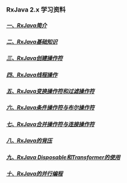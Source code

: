 ### RxJava 2.x 学习资料



##### [一、RxJava简介](RxJava简介.md)

##### [二、RxJava基础知识](RxJava基础知识.md)

##### [三、RxJava创建操作符](RxJava创建操作符.md)

##### [四、RxJava线程操作](RxJava线程操作.md)

##### [五、RxJava变换操作符和过滤操作符](RxJava变换操作符和过滤操作符.md)

##### [六、RxJava条件操作符与布尔操作符](RxJava条件操作符和布尔操作符.md)

##### [七、RxJava合并操作符与连接操作符](RxJava合并操作符与连接操作符.md)

##### [八、RxJava的背压](RxJava的背压.md)

##### [九、RxJava Disposable和Transformer的使用](RxJava%20Disposable和Transformer的使用.md)

##### [十、RxJava的并行编程](RxJava的并行编程.md)